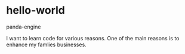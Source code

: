 # hello-world
panda-engine


I want to learn code for various reasons. One of the main reasons is to enhance my famlies businesses.
